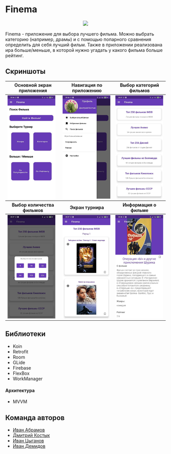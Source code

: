 #  Finema
<p align="center"><a href="https://github.com/kodzzzima/KLAD" target="_blank"><img src="https://github.com/kodzzzima/KLAD/blob/master/app/src/main/ic_launcher2-playstore.png?raw=true" width="400"></a></p>

Finema - приложение для выбора лучшего фильма. Можно выбрать категорию (например, драмы) и с помощью попарного сравнения определить для себя лучший фильм. Также в приложении реализована ира больше/меньше, в которой нужно угадать у какого фильма больше рейтинг.

## Скриншоты
<table>
<thead>
<tr>
<th align="center">Основной экран приложения</th>
<th align="center">Навигация по приложению</th>
<th align="center">Выбор категорий фильмов</th>
</tr>
</thead>
<tbody>
<tr>
<td> <img src="https://github.com/kodzzzima/KLAD/blob/master/screenshots/finema1.jpg" width="150" ></td>
<td> <img src="https://github.com/kodzzzima/KLAD/blob/master/screenshots/finema2.jpg" width="150" ></td>
<td> <img src="https://github.com/kodzzzima/KLAD/blob/master/screenshots/finema3.jpg" width="150" ></td>
</tr>
<tr>
<th align="center">Выбор количества фильмов</th>
<th align="center">Экран турнира</th>
<th align="center">Информация о фильме</th>
</tr>
</thead>
<tbody>
<tr>
<td> <img src="https://github.com/kodzzzima/KLAD/blob/master/screenshots/finema4.jpg" width="150" ></td>
<td> <img src="https://github.com/kodzzzima/KLAD/blob/master/screenshots/finema5.jpg" width="150" ></td>
<td> <img src="https://github.com/kodzzzima/KLAD/blob/master/screenshots/finema6.jpg" width="150" ></td>
</tr>
</tbody>
</table>

## Библиотеки
<ul>
  <li>Koin</li>
   <li>Retrofit</li>
   <li>Room</li>
  <li>GLide</li>
  <li>Firebase</li>
  <li>FlexBox</li>
  <li>WorkManager</li>
  </ul>
  
 <h4>Архитектура</h4>
<ul>
  <li>MVVM</li>
  </ul>
  

## Команда авторов

- [Иван Абрамов](https://github.com/Alberto195)
- [Дмитрий Костык](https://github.com/kodzzzima)
- [Иван Цыганов](https://github.com/fatalem0)
- [Иван Демидов](https://github.com/GypsyJR777)
